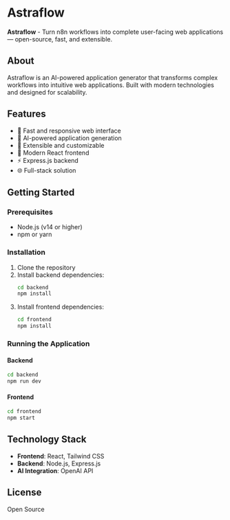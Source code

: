 # Astraflow

**Astraflow** - Turn n8n workflows into complete user-facing web applications — open-source, fast, and extensible.

## About

Astraflow is an AI-powered application generator that transforms complex workflows into intuitive web applications. Built with modern technologies and designed for scalability.

## Features

- 🚀 Fast and responsive web interface
- 🤖 AI-powered application generation
- 🔧 Extensible and customizable
- 📱 Modern React frontend
- ⚡ Express.js backend
- 🌐 Full-stack solution

## Getting Started

### Prerequisites
- Node.js (v14 or higher)
- npm or yarn

### Installation

1. Clone the repository
2. Install backend dependencies:
   ```bash
   cd backend
   npm install
   ```
3. Install frontend dependencies:
   ```bash
   cd frontend
   npm install
   ```

### Running the Application

#### Backend
```bash
cd backend
npm run dev
```

#### Frontend
```bash
cd frontend
npm start
```

## Technology Stack

- **Frontend**: React, Tailwind CSS
- **Backend**: Node.js, Express.js
- **AI Integration**: OpenAI API

## License

Open Source
